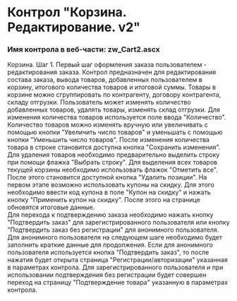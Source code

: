 ﻿---
description: 2.4.10.0
---
# Контрол "Корзина. Редактирование. v2"
### Имя контрола в веб-части: zw_Cart2.ascx
Корзина. Шаг 1.
Первый шаг оформления заказа пользователем - редактирования заказа.
Контрол предназначен для редактирования состава заказа, вывода товаров, добавленных пользователем в корзину, итогового количества товаров и итоговой суммы. 
Товары в корзине можно сгруппировать по контрагенту, договору контрагента, складу отгрузки. 
Пользователь может изменять количество добавленных товаров, удалять товары, изменять склад отгрузки.
Для изменения количества товаров используется поле ввода "Количество". Количество товаров можно изменять вручную или увеличивать с помощью кнопки "Увеличить число товаров" и уменьшать с помощью кнопки "Уменьшить число товаров". После изменения количества товара в строке становится доступна кнопка "Сохранить изменения".
Для удаления товаров необходимо предварительно выделить строку при помощи флажка "Выбрать строку". Для выделения всех товаров текущей корзины необходимо использовать флажок "Отметить все". После этого становится доступной кнопка "Удалить позиции".
На первом этапе возможно использовать купоны на скидку. Для этого необходимо ввести код купона в поле "Купон на скидку" и нажать кнопку "Применить купон на скидку". После этого на странице обновятся итоговые данные.  
Для перехода к подтверждению заказа необходимо нажать кнопку "Подтвердить заказ" для зарегистрированного пользователя или кнопку "Подтвердить заказ без регистрации" для анонимного пользователя. Для анонимного пользователя на следующем шаге необходимо будет заполнить краткие данные для продолжения.
Если для анонимного пользователя используется кнопка "Подтвердить заказ", то после нажатия будет открыта страница "Регистрации/авторизации" указанная в параметрах контрола. Для зарегистрированного пользователя и при использовании подтверждения без регистрации будет совершен переход на страницу "Подтверждение товара" указанную в параметрах контрола.
